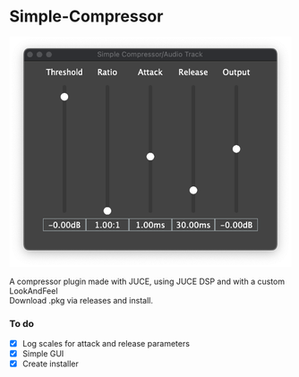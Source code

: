 # Simple-Compressor

![Plugin screenshot](PluginScreenshot.png)

A compressor plugin made with JUCE, using JUCE DSP and with a custom LookAndFeel\
Download .pkg via releases and install.

### To do
- [x] Log scales for attack and release parameters
- [x] Simple GUI
- [x] Create installer
